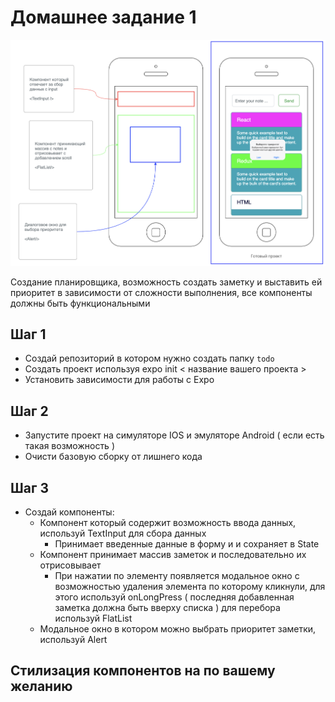# Домашнее задание 1

![preview](./mockup/todo-task-1.png)

Создание планировщика, возможность создать заметку и выставить ей приоритет в зависимости
от сложности выполнения, все компоненты должны быть функциональными

## Шаг 1
- Создай репозиторий в котором нужно создать папку `todo`
- Создать проект используя expo init < название вашего проекта >
- Установить зависимости для работы с Expo

## Шаг 2
- Запустите проект на симуляторе IOS и эмуляторе Android ( если есть такая возможность )
- Очисти базовую сборку от лишнего кода

## Шаг 3
- Создай компоненты:
  - Компонент который содержит возможность ввода данных, используй TextInput для сбора данных
    - Принимает введенные данные в форму и и сохраняет в State
  - Компонент принимает массив заметок и последовательно их отрисовывает
    - При нажатии по элементу появляется модальное окно с возможностью удаления элемента
      по которому кликнули, для этого используй onLongPress
  ( последняя добавленная заметка должна быть вверху списка ) для перебора используй FlatList
  - Модальное окно в котором можно выбрать приоритет заметки, используй Alert 
  
## Стилизация компонентов на по вашему желанию

